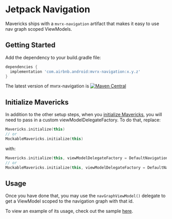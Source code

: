 # Jetpack Navigation

Mavericks ships with a `mvrx-navigation` artifact that makes it easy to use nav graph scoped ViewModels.

## Getting Started

Add the dependency to your build.gradle file:
```groovy
dependencies {
  implementation 'com.airbnb.android:mvrx-navigation:x.y.z'
}
```
The latest version of mvrx-navigation is [![Maven Central](https://maven-badges.herokuapp.com/maven-central/com.airbnb.android/mvrx-navigation/badge.svg)](https://maven-badges.herokuapp.com/maven-central/com.airbnb.android/mvrx-navigation)

## Initialize Mavericks

In addition to the other setup steps, when you [initialize Mavericks](/setup.md#initialize), you will need to pass in a custom viewModelDelegateFactory. To do that, replace:
```kotlin
Mavericks.initialize(this)
// or 
MockableMavericks.initialize(this)
```
with:
```kotlin
Mavericks.initialize(this, viewModelDelegateFactory = DefaultNavigationViewModelDelegateFactory())
// or 
MockableMavericks.initialize(this, viewModelDelegateFactory = DefaultNavigationViewModelDelegateFactory())
```

## Usage

Once you have done that, you may use the `navGraphViewModel()` delegate to get a ViewModel scoped to the navigation graph with that id.

To view an example of its usage, check out the sample [here](https://github.com/airbnb/MvRx/blob/master/sample-navigation/src/main/java/com/airbnb/mvrx/sample/navigation/FlowFragments.kt).
